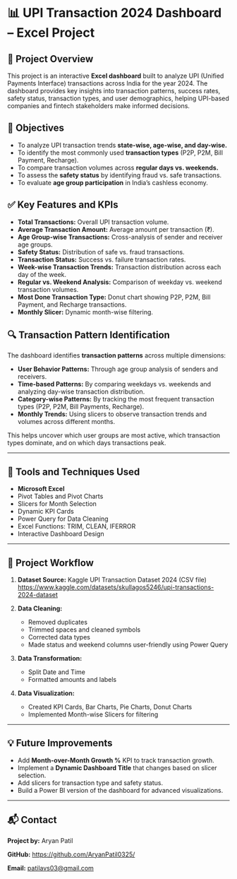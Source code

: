 # 📊 UPI Transaction 2024 Dashboard – Excel Project

## 📂 Project Overview

This project is an interactive **Excel dashboard** built to analyze UPI (Unified Payments Interface) transactions across India for the year 2024. The dashboard provides key insights into transaction patterns, success rates, safety status, transaction types, and user demographics, helping UPI-based companies and fintech stakeholders make informed decisions.

## 🎯 Objectives

* To analyze UPI transaction trends **state-wise, age-wise, and day-wise.**
* To identify the most commonly used **transaction types** (P2P, P2M, Bill Payment, Recharge).
* To compare transaction volumes across **regular days vs. weekends.**
* To assess the **safety status** by identifying fraud vs. safe transactions.
* To evaluate **age group participation** in India’s cashless economy.


## ✅ Key Features and KPIs

* **Total Transactions:** Overall UPI transaction volume.
* **Average Transaction Amount:** Average amount per transaction (₹).
* **Age Group-wise Transactions:** Cross-analysis of sender and receiver age groups.
* **Safety Status:** Distribution of safe vs. fraud transactions.
* **Transaction Status:** Success vs. failure transaction rates.
* **Week-wise Transaction Trends:** Transaction distribution across each day of the week.
* **Regular vs. Weekend Analysis:** Comparison of weekday vs. weekend transaction volumes.
* **Most Done Transaction Type:** Donut chart showing P2P, P2M, Bill Payment, and Recharge transactions.
* **Monthly Slicer:** Dynamic month-wise filtering.

## 🔍 Transaction Pattern Identification

The dashboard identifies **transaction patterns** across multiple dimensions:

* **User Behavior Patterns:**
  Through age group analysis of senders and receivers.
* **Time-based Patterns:**
  By comparing weekdays vs. weekends and analyzing day-wise transaction distribution.
* **Category-wise Patterns:**
  By tracking the most frequent transaction types (P2P, P2M, Bill Payments, Recharge).
* **Monthly Trends:**
  Using slicers to observe transaction trends and volumes across different months.

This helps uncover which user groups are most active, which transaction types dominate, and on which days transactions peak.

---

## 🔧 Tools and Techniques Used

* **Microsoft Excel**
* Pivot Tables and Pivot Charts
* Slicers for Month Selection
* Dynamic KPI Cards
* Power Query for Data Cleaning
* Excel Functions: TRIM, CLEAN, IFERROR
* Interactive Dashboard Design

---

## 🚀 Project Workflow

1. **Dataset Source:** Kaggle UPI Transaction Dataset 2024 (CSV file) https://www.kaggle.com/datasets/skullagos5246/upi-transactions-2024-dataset
2. **Data Cleaning:**

   * Removed duplicates
   * Trimmed spaces and cleaned symbols
   * Corrected data types
   * Made status and weekend columns user-friendly using Power Query
3. **Data Transformation:**

   * Split Date and Time
   * Formatted amounts and labels
4. **Data Visualization:**

   * Created KPI Cards, Bar Charts, Pie Charts, Donut Charts
   * Implemented Month-wise Slicers for filtering

---

## 💡 Future Improvements

* Add **Month-over-Month Growth %** KPI to track transaction growth.
* Implement a **Dynamic Dashboard Title** that changes based on slicer selection.
* Add slicers for transaction type and safety status.
* Build a Power BI version of the dashboard for advanced visualizations.

---

## 📬 Contact

**Project by:** Aryan Patil

**GitHub:** https://github.com/AryanPatil0325/  

**Email:** patilavs03@gmail.com
